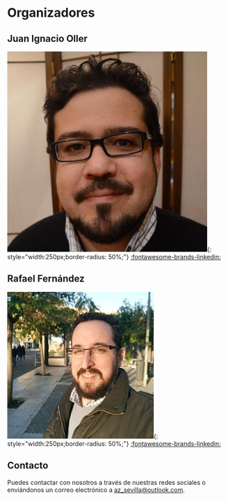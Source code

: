 # Organizadores

## Juan Ignacio Oller

![Juan Ignacio](assets/nacho.png){: style="width:250px;border-radius: 50%;"}
[:fontawesome-brands-linkedin:](https://www.linkedin.com/in/jioller)


## Rafael Fernández 

![Rafael Fernández](assets/rafa.png){: style="width:250px;border-radius: 50%;"}
[:fontawesome-brands-linkedin:](https://www.linkedin.com/in/rafaelfernandezd/)


## Contacto

Puedes contactar con nosotros a través de nuestras redes sociales o enviándonos un correo electrónico a [az_sevilla@outlook.com](mailto:az_sevilla@outlook.com).


